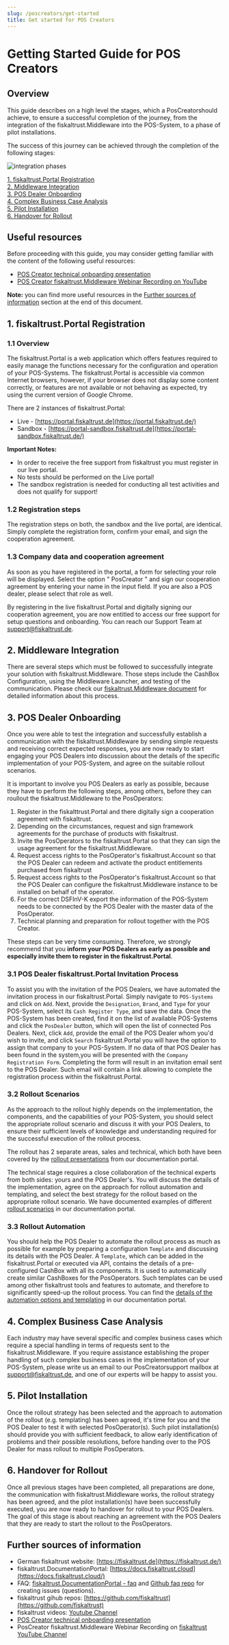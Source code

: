 ```yaml
---
slug: /poscreators/get-started
title: Get started for POS Creators
---
```


# Getting Started Guide for POS Creators

## Overview

This guide describes on a high level the stages, which a PosCreatorshould achieve, to ensure a successful completion of the journey, from the integration of the fiskaltrust.Middleware into the POS-System, to a phase of pilot installations.

The success of this journey can be achieved through the completion of the following stages:



![integration phases](images/pos-creator-integration-phases.png)



[1. fiskaltrust.Portal Registration](#1-portal-registration)<br/>
[2. Middleware Integration](#2-middleware-integration)<br/>
[3. POS Dealer Onboarding](#3-pos-dealer-onboarding)<br/>
[4. Complex Business Case Analysis](#4-complex-business-case-analysis)<br/>
[5. Pilot Installation](#5-pilot-installation)<br/>
[6. Handover for Rollout](#6-handover-for-rollout)<br/>

## Useful resources

Before proceeding with this guide, you may consider getting familiar with the content of the following useful resources:

- [POS Creator technical onboarding presentation](presentations/technical-onboarding-creator-en.pptx)
- [POS Creator fiskaltrust.Middleware Webinar Recording on YouTube](https://www.youtube.com/watch?v=mq1hHL8ezOg)

**Note:** you can find more useful resources in the [Further sources of information](#further-sources-of-information) section at the end of this document.

## 1. fiskaltrust.Portal Registration

### 1.1 Overview

The fiskaltrust.Portal is a web application which offers features required to easily manage the functions necessary for the configuration and operation of your POS-Systems. The fiskaltrust.Portal is accessible via common Internet browsers, however, if your browser does not display some content correctly, or features are not available or not behaving as expected, try using the current version of Google Chrome.

There are 2 instances of fiskaltrust.Portal:

- Live - [https://portal.fiskaltrust.de](https://portal.fiskaltrust.de/)
- Sandbox - [https://portal-sandbox.fiskaltrust.de](https://portal-sandbox.fiskaltrust.de/)

**Important Notes:**

- In order to receive the free support from fiskaltrust you must register in our live portal.
- No tests should be performed on the Live portal!
- The sandbox registration is needed for conducting all test activities and does not qualify for support!

### 1.2 Registration steps

The registration steps on both, the sandbox and the live portal, are identical. Simply complete the registration form, confirm your email, and sign the cooperation agreement.

### 1.3 Company data and cooperation agreement

As soon as you have registered in the portal, a form for selecting your role will be displayed. Select the option " PosCreator " and sign our cooperation agreement by entering your name in the input field. If you are also a POS dealer, please select that role as well.

By registering in the live fiskaltrust.Portal and digitally signing our cooperation agreement, you are now entitled to access our free support for setup questions and onboarding. You can reach our Support Team at <a href="mailto:support@fiskaltrust.de">support@fiskaltrust.de</a>.

## 2. Middleware Integration

There are several steps which must be followed to successfully integrate your solution with fiskaltrust.Middleware. Those steps include the CashBox Configuration, using the Middleware Launcher, and testing of the communication. Please check our [fiskaltrust.Middleware document](middleware-integration.md) for detailed information about this process.

## 3. POS Dealer Onboarding

Once you were able to test the integration and successfully establish a communication with the fiskaltrust.Middleware by sending simple requests and receiving correct expected responses, you are now ready to start engaging your POS Dealers into discussion about the details of the specific implementation of your POS-System, and agree on the suitable rollout scenarios.

It is important to involve you POS Dealers as early as possible, because they have to perform the following steps, among others, before they can roullout the fiskaltrust.Middleware to the PosOperators:
1. Register in the fiskalttrust.Portal and there digitally sign a cooperation agreement with fiskaltrust.
2. Depending on the circumstances, request and sign framework agreements for the purchase of products with fiskaltrust.
3. Invite the PosOperators to the fiskaltrust.Portal so that they can sign the usage agreement for the fiskaltrust.Middleware.
4. Request access rights to the PosOperator's fiskaltrust.Account so that the POS Dealer can redeem and activate the product entitlements purchased from fiskaltrust
5. Request access rights to the PosOperator's fiskaltrust.Account so that the POS Dealer can configure the fiskaltrust.Middleware instance to be installed on behalf of the operator.
6. For the correct DSFInV-K export the information of the POS-System needs to be connected by the POS Dealer with the master data of the PosOperator.
7. Technical planning and preparation for rollout together with the POS Creator.

These steps can be very time consuming. Therefore, we strongly recommend that you **inform your POS Dealers as early as possible and especially invite them to register in the fiskaltrust.Portal**.

### 3.1 POS Dealer fiskaltrust.Portal Invitation Process

To assist you with the invitation of the POS Dealers, we have automated the invitation process in our fiskaltrust.Portal. Simply navigate to ``POS-Systems`` and click on ``Add``. Next, provide the ``Designation``, ``Brand``, and ``Type`` for your POS-System, select its ``Cash Register Type``, and save the data. Once the POS-System has been created, find it on the list of available POS-Systems and click the ``PosDealer`` button, which will open the list of connected Pos Dealers. Next, click ``Add``, provide the email of the POS Dealer whom you'd wish to invite, and click ``Search`` fiskaltrust.Portal you will have the option to assign that company to your POS-System. If no data of that POS Dealer has been found in the system,you will be presented with the ``Company Registration Form``. Completing the form will result in an invitation email sent to the POS Dealer. Such email will contain a link allowing to complete the registration process within the fiskaltrust.Portal.

### 3.2 Rollout Scenarios

As the approach to the rollout highly depends on the implementation, the components, and the capabilities of your POS-System, you should select the appropriate rollout scenario and discuss it with your POS Dealers, to ensure their sufficient levels of knowledge and understanding required for the successful execution of the rollout process.

The rollout has 2 separate areas, sales and technical, which both have been covered by the [rollout presentations](https://docs.fiskaltrust.cloud/doc/productdescription-de-doc/for-posdealers/prepare-rollout-presentations-de.html) from our documentation portal.

The technical stage requires a close collaboration of the technical experts from both sides: yours and the POS Dealer's. You will discuss the details of the implementation, agree on the approach for rollout automation and templating, and select the best strategy for the rollout based on the appropriate rollout scenario. We have documented examples of different [rollout scenarios](https://docs.fiskaltrust.cloud/doc/productdescription-de-doc/for-posdealers/02-pre-sales/rollout-scenarios.html) in our documentation portal.

### 3.3 Rollout Automation

You should help the POS Dealer to automate the rollout process as much as possible for example by preparing a configuration ``Template`` and discussing its details with the POS Dealer. A ``Template``, which can be added in the fiskaltrust.Portal or executed via API, contains the details of a pre-configured CashBox with all its components. It is used to automatically create similar CashBoxes for the PosOperators. Such templates can be used among other fiskaltrust tools and features to automate, and therefore to significantly speed-up the rollout process. You can find the [details of the automation options and templating](https://docs.fiskaltrust.cloud/doc/productdescription-de-doc/for-posdealers/02-pre-sales/automatisierter-rollout.html) in our documentation portal.

## 4. Complex Business Case Analysis

Each industry may have several specific and complex business cases which require a special handling in terms of requests sent to the fiskaltrust.Middleware. If you require assistance establishing the proper handling of such complex business cases in the implementation of your POS-System, please write us an email to our PosCreatorsupport mailbox at <a href="mailto:support@fiskaltrust.de">support@fiskaltrust.de</a>, and one of our experts will be happy to assist you.

## 5. Pilot Installation

Once the rollout strategy has been selected and the approach to automation of the rollout (e.g. templating) has been agreed, it's time for you and the POS Dealer to test it with selected PosOperator(s). Such pilot installation(s) should provide you with sufficient feedback, to allow early identification of problems and their possible resolutions, before handing over to the POS Dealer for mass rollout to multiple PosOperators.

## 6. Handover for Rollout

Once all previous stages have been completed, all preparations are done, the communication with fiskaltrust.Middleware works, the rollout strategy has been agreed, and the pilot installation(s) have been successfully executed, you are now ready to handover for rollout to your POS Dealers.
The goal of this stage is about reaching an agreement with the POS Dealers that they are ready to start the rollout to the PosOperators.

## Further sources of information

- German fiskaltrust website: [https://fiskaltrust.de](https://fiskaltrust.de/)
-  fiskaltrust.DocumentationPortal: [https://docs.fiskaltrust.cloud](https://docs.fiskaltrust.cloud/)
- FAQ: [ fiskaltrust.DocumentationPortal  - faq](https://docs.fiskaltrust.cloud/doc/faq/qna/market-de.html) and [Github faq repo](https://github.com/fiskaltrust/faq) for creating issues (questions).
- fiskaltrust gihub repos: [https://github.com/fiskaltrust](https://github.com/fiskaltrust)
- fiskaltrust videos: [Youtube Channel](https://www.youtube.com/channel/UCmMlqO4L3AzkEhh6WYA8BJg)
- [POS Creator technical onboarding presentation](presentations/technical-onboarding-creator-en.pptx)
- PosCreator fiskaltrust.Middleware Webinar Recording on [fiskaltrust YouTube Channel](https://www.youtube.com/watch?v=mq1hHL8ezOg)
